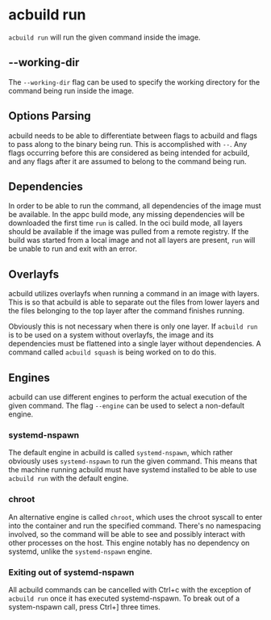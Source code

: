 # acbuild run

`acbuild run` will run the given command inside the image.

## --working-dir

The `--working-dir` flag can be used to specify the working directory for the
command being run inside the image.

## Options Parsing

acbuild needs to be able to differentiate between flags to acbuild and flags to
pass along to the binary being run. This is accomplished with `--`. Any flags
occurring before this are considered as being intended for acbuild, and any
flags after it are assumed to belong to the command being run.

## Dependencies

In order to be able to run the command, all dependencies of the image must be
available. In the appc build mode, any missing dependencies will be downloaded
the first time `run` is called. In the oci build mode, all layers should be
available if the image was pulled from a remote registry. If the build was
started from a local image and not all layers are present, `run` will be unable
to run and exit with an error.

## Overlayfs

acbuild utilizes overlayfs when running a command in an image with layers.
This is so that acbuild is able to separate out the files from lower layers
and the files belonging to the top layer after the command finishes running.

Obviously this is not necessary when there is only one layer. If `acbuild run`
is to be used on a system without overlayfs, the image and its dependencies must
be flattened into a single layer without dependencies. A command called `acbuild
squash` is being worked on to do this.

## Engines

acbuild can use different engines to perform the actual execution of the given
command. The flag `--engine` can be used to select a non-default engine.

### systemd-nspawn

The default engine in acbuild is called `systemd-nspawn`, which rather
obviously uses `systemd-nspawn` to run the given command. This means that the
machine running acbuild must have systemd installed to be able to use `acbuild
run` with the default engine.

### chroot

An alternative engine is called `chroot`, which uses the chroot syscall to
enter into the container and run the specified command. There's no namespacing
involved, so the command will be able to see and possibly interact with other
processes on the host. This engine notably has no dependency on systemd, unlike
the `systemd-nspawn` engine.

### Exiting out of systemd-nspawn

All acbuild commands can be cancelled with Ctrl+c with the exception of
`acbuild run` once it has executed systemd-nspawn. To break out of a
system-nspawn call, press Ctrl+] three times.
